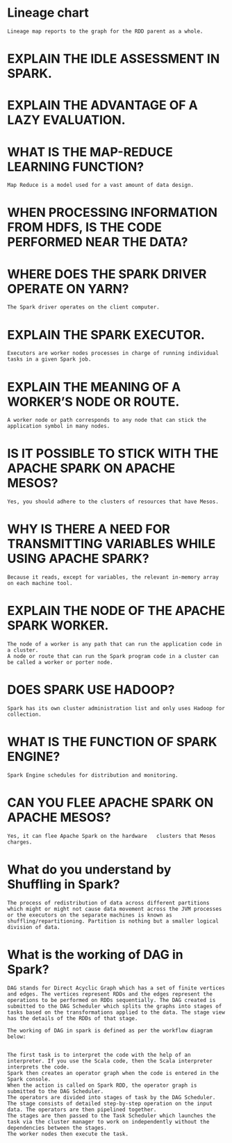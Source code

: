#   Lineage chart
    Lineage map reports to the graph for the RDD parent as a whole.

#   EXPLAIN THE IDLE ASSESSMENT IN SPARK.


#   EXPLAIN THE ADVANTAGE OF A LAZY EVALUATION.


#   WHAT IS THE MAP-REDUCE LEARNING FUNCTION?
    Map Reduce is a model used for a vast amount of data design.

#   WHEN PROCESSING INFORMATION FROM HDFS, IS THE CODE PERFORMED NEAR THE DATA?

#   WHERE DOES THE SPARK DRIVER OPERATE ON YARN?
    The Spark driver operates on the client computer.

#   EXPLAIN THE SPARK EXECUTOR.
    Executors are worker nodes processes in charge of running individual tasks in a given Spark job.

#    EXPLAIN THE MEANING OF A WORKER’S NODE OR ROUTE.
    A worker node or path corresponds to any node that can stick the application symbol in many nodes.

#   IS IT POSSIBLE TO STICK WITH THE APACHE SPARK ON APACHE MESOS?
    Yes, you should adhere to the clusters of resources that have Mesos.

#   WHY IS THERE A NEED FOR TRANSMITTING VARIABLES WHILE USING APACHE SPARK?
    Because it reads, except for variables, the relevant in-memory array on each machine tool.

#   EXPLAIN THE NODE OF THE APACHE SPARK WORKER.
    The node of a worker is any path that can run the application code in a cluster.
    A node or route that can run the Spark program code in a cluster can be called a worker or porter node.

#   DOES SPARK USE HADOOP?
    Spark has its own cluster administration list and only uses Hadoop for collection.

#   WHAT IS THE FUNCTION OF SPARK ENGINE?
    Spark Engine schedules for distribution and monitoring.

#   CAN YOU FLEE APACHE SPARK ON APACHE MESOS?
    Yes, it can flee Apache Spark on the hardware   clusters that Mesos charges.

#    What do you understand by Shuffling in Spark?
    The process of redistribution of data across different partitions which might or might not cause data movement across the JVM processes or the executors on the separate machines is known as shuffling/repartitioning. Partition is nothing but a smaller logical division of data.

#   What is the working of DAG in Spark?
    DAG stands for Direct Acyclic Graph which has a set of finite vertices and edges. The vertices represent RDDs and the edges represent the operations to be performed on RDDs sequentially. The DAG created is submitted to the DAG Scheduler which splits the graphs into stages of tasks based on the transformations applied to the data. The stage view has the details of the RDDs of that stage.

    The working of DAG in spark is defined as per the workflow diagram below:


    The first task is to interpret the code with the help of an interpreter. If you use the Scala code, then the Scala interpreter interprets the code.
    Spark then creates an operator graph when the code is entered in the Spark console.
    When the action is called on Spark RDD, the operator graph is submitted to the DAG Scheduler.
    The operators are divided into stages of task by the DAG Scheduler. The stage consists of detailed step-by-step operation on the input data. The operators are then pipelined together.
    The stages are then passed to the Task Scheduler which launches the task via the cluster manager to work on independently without the dependencies between the stages.
    The worker nodes then execute the task.









